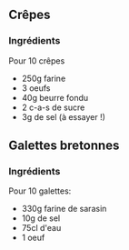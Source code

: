 ## Crêpes

### Ingrédients

Pour 10 crêpes

- 250g farine
- 3 oeufs
- 40g beurre fondu
- 2 c-a-s de sucre
- 3g de sel (à essayer !)

## Galettes bretonnes

### Ingrédients

Pour 10 galettes:

- 330g farine de sarasin
- 10g de sel
- 75cl d'eau
- 1 oeuf

